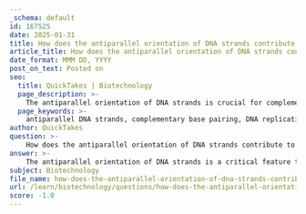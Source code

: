 ```yaml
---
_schema: default
id: 167525
date: 2025-01-31
title: How does the antiparallel orientation of DNA strands contribute to its function?
article_title: How does the antiparallel orientation of DNA strands contribute to its function?
date_format: MMM DD, YYYY
post_on_text: Posted on
seo:
  title: QuickTakes | Biotechnology
  page_description: >-
    The antiparallel orientation of DNA strands is crucial for complementary base pairing, efficient DNA replication, accurate transcription, and the overall stability of the DNA double helix, essential for maintaining and expressing genetic information.
  page_keywords: >-
    antiparallel DNA strands, complementary base pairing, DNA replication, transcription, DNA stability, genetic information, DNA polymerase, leading strand, lagging strand, Okazaki fragments, RNA polymerase, double helix structure
author: QuickTakes
question: >-
    How does the antiparallel orientation of DNA strands contribute to its function?
answer: >-
    The antiparallel orientation of DNA strands is a critical feature that significantly contributes to the overall function of DNA in several ways:\n\n1. **Complementary Base Pairing**: The antiparallel arrangement allows for the proper alignment of nitrogenous bases, which is essential for the formation of hydrogen bonds between complementary pairs. In DNA, adenine (A) pairs with thymine (T), and cytosine (C) pairs with guanine (G). This orientation ensures that the bases can interact effectively, stabilizing the double helix structure. The correct pairing is vital for maintaining the integrity of genetic information.\n\n2. **DNA Replication**: During DNA replication, enzymes such as DNA polymerase synthesize new strands by adding nucleotides to the growing chain. Because DNA polymerase can only add nucleotides in the 5' to 3' direction, the antiparallel orientation means that one strand (the leading strand) can be synthesized continuously, while the other strand (the lagging strand) must be synthesized in short segments known as Okazaki fragments. This mechanism is essential for accurate and efficient DNA replication, ensuring that the genetic information is copied correctly.\n\n3. **Transcription**: In the process of transcription, where DNA is used as a template to synthesize RNA, the antiparallel orientation allows RNA polymerase to read the DNA template strand in the 3' to 5' direction while synthesizing RNA in the 5' to 3' direction. This ensures that the RNA transcript is complementary to the DNA template, which is crucial for the accurate expression of genes.\n\n4. **Stability of the Double Helix**: The antiparallel orientation contributes to the overall stability of the DNA double helix. The hydrogen bonds formed between complementary bases, along with the stacking interactions between adjacent base pairs, are optimized by this orientation, which helps maintain the structural integrity of the DNA molecule.\n\nIn summary, the antiparallel orientation of DNA strands is essential for complementary base pairing, efficient DNA replication, accurate transcription, and the overall stability of the DNA structure. These functions are fundamental to the maintenance and expression of genetic information in living organisms.
subject: Biotechnology
file_name: how-does-the-antiparallel-orientation-of-dna-strands-contribute-to-its-function.md
url: /learn/biotechnology/questions/how-does-the-antiparallel-orientation-of-dna-strands-contribute-to-its-function
score: -1.0
---
```


&nbsp;